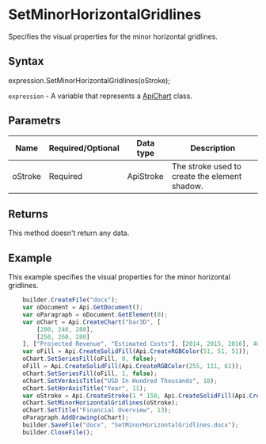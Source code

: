 # SetMinorHorizontalGridlines

Specifies the visual properties for the minor horizontal gridlines.

## Syntax

expression.SetMinorHorizontalGridlines(oStroke);

`expression` - A variable that represents a [ApiChart](../ApiChart.md) class.

## Parametrs

| **Name** | **Required/Optional** | **Data type** | **Description** |
| ------------- | ------------- | ------------- | ------------- |
| oStroke | Required | ApiStroke | The stroke used to create the element shadow. |

## Returns

This method doesn't return any data.

## Example

This example specifies the visual properties for the minor horizontal gridlines.

```javascript
	builder.CreateFile("docx");
	var oDocument = Api.GetDocument();
	var oParagraph = oDocument.GetElement(0);
	var oChart = Api.CreateChart("bar3D", [
		[200, 240, 280],
		[250, 260, 280]
	], ["Projected Revenue", "Estimated Costs"], [2014, 2015, 2016], 4051300, 2347595, 24);
	var oFill = Api.CreateSolidFill(Api.CreateRGBColor(51, 51, 51));
	oChart.SetSeriesFill(oFill, 0, false);
	oFill = Api.CreateSolidFill(Api.CreateRGBColor(255, 111, 61));
	oChart.SetSeriesFill(oFill, 1, false);
	oChart.SetVerAxisTitle("USD In Hundred Thousands", 10);
	oChart.SetHorAxisTitle("Year", 11);
	var oStroke = Api.CreateStroke(1 * 150, Api.CreateSolidFill(Api.CreateRGBColor(255, 111, 61)));
	oChart.SetMinorHorizontalGridlines(oStroke);
	oChart.SetTitle("Financial Overview", 13);
	oParagraph.AddDrawing(oChart);
	builder.SaveFile("docx", "SetMinorHorizontalGridlines.docx");
	builder.CloseFile();
```